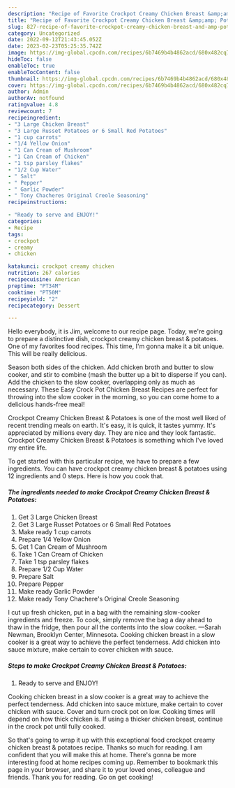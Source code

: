 ```yaml
---
description: "Recipe of Favorite Crockpot Creamy Chicken Breast &amp;amp; Potatoes"
title: "Recipe of Favorite Crockpot Creamy Chicken Breast &amp;amp; Potatoes"
slug: 827-recipe-of-favorite-crockpot-creamy-chicken-breast-and-amp-potatoes
category: Uncategorized
date: 2022-09-12T21:43:45.052Z
date: 2023-02-23T05:25:35.742Z
image: https://img-global.cpcdn.com/recipes/6b7469b4b4862acd/680x482cq70/crockpot-creamy-chicken-breast-potatoes-recipe-main-photo.jpg
hideToc: false
enableToc: true
enableTocContent: false
thumbnail: https://img-global.cpcdn.com/recipes/6b7469b4b4862acd/680x482cq70/crockpot-creamy-chicken-breast-potatoes-recipe-main-photo.jpg
cover: https://img-global.cpcdn.com/recipes/6b7469b4b4862acd/680x482cq70/crockpot-creamy-chicken-breast-potatoes-recipe-main-photo.jpg
author: Admin
authorAv: notfound
ratingvalue: 4.8
reviewcount: 7
recipeingredient:
- "3 Large Chicken Breast"
- "3 Large Russet Potatoes or 6 Small Red Potatoes"
- "1 cup carrots"
- "1/4 Yellow Onion"
- "1 Can Cream of Mushroom"
- "1 Can Cream of Chicken"
- "1 tsp parsley flakes"
- "1/2 Cup Water"
- " Salt"
- " Pepper"
- " Garlic Powder"
- " Tony Chacheres Original Creole Seasoning"
recipeinstructions:

- "Ready to serve and ENJOY!"
categories:
- Recipe
tags:
- crockpot
- creamy
- chicken

katakunci: crockpot creamy chicken 
nutrition: 267 calories
recipecuisine: American
preptime: "PT34M"
cooktime: "PT50M"
recipeyield: "2"
recipecategory: Dessert

---
```



Hello everybody, it is Jim, welcome to our recipe page. Today, we're going to prepare a distinctive dish, crockpot creamy chicken breast &amp; potatoes. One of my favorites food recipes. This time, I'm gonna make it a bit unique. This will be really delicious.

Season both sides of the chicken. Add chicken broth and butter to slow cooker, and stir to combine (mash the butter up a bit to disperse if you can). Add the chicken to the slow cooker, overlapping only as much as necessary. These Easy Crock Pot Chicken Breast Recipes are perfect for throwing into the slow cooker in the morning, so you can come home to a delicious hands-free meal!

Crockpot Creamy Chicken Breast &amp; Potatoes is one of the most well liked of recent trending meals on earth. It's easy, it is quick, it tastes yummy. It's appreciated by millions every day. They are nice and they look fantastic. Crockpot Creamy Chicken Breast &amp; Potatoes is something which I've loved my entire life.


To get started with this particular recipe, we have to prepare a few ingredients. You can have crockpot creamy chicken breast &amp; potatoes using 12 ingredients and 0 steps. Here is how you cook that.

<!--inarticleads1-->

##### The ingredients needed to make Crockpot Creamy Chicken Breast &amp; Potatoes:

1. Get 3 Large Chicken Breast
1. Get 3 Large Russet Potatoes or 6 Small Red Potatoes
1. Make ready 1 cup carrots
1. Prepare 1/4 Yellow Onion
1. Get 1 Can Cream of Mushroom
1. Take 1 Can Cream of Chicken
1. Take 1 tsp parsley flakes
1. Prepare 1/2 Cup Water
1. Prepare  Salt
1. Prepare  Pepper
1. Make ready  Garlic Powder
1. Make ready  Tony Chachere&#39;s Original Creole Seasoning


I cut up fresh chicken, put in a bag with the remaining slow-cooker ingredients and freeze. To cook, simply remove the bag a day ahead to thaw in the fridge, then pour all the contents into the slow cooker. —Sarah Newman, Brooklyn Center, Minnesota. Cooking chicken breast in a slow cooker is a great way to achieve the perfect tenderness. Add chicken into sauce mixture, make certain to cover chicken with sauce. 

<!--inarticleads2-->

##### Steps to make Crockpot Creamy Chicken Breast &amp; Potatoes:


1. Ready to serve and ENJOY!

Cooking chicken breast in a slow cooker is a great way to achieve the perfect tenderness. Add chicken into sauce mixture, make certain to cover chicken with sauce. Cover and turn crock pot on low. Cooking times will depend on how thick chicken is. If using a thicker chicken breast, continue in the crock pot until fully cooked. 

So that's going to wrap it up with this exceptional food crockpot creamy chicken breast &amp; potatoes recipe. Thanks so much for reading. I am confident that you will make this at home. There's gonna be more interesting food at home recipes coming up. Remember to bookmark this page in your browser, and share it to your loved ones, colleague and friends. Thank you for reading. Go on get cooking!

